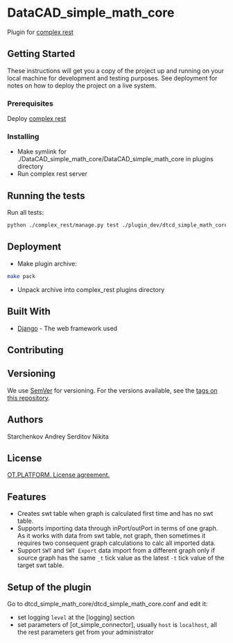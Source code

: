 # DataCAD_simple_math_core

Plugin for [complex rest](https://github.com/ISGNeuroTeam/complex_rest/tree/develop)

## Getting Started

These instructions will get you a copy of the project up and running on your local machine for development and testing purposes. See deployment for notes on how to deploy the project on a live system.

### Prerequisites

Deploy [complex rest](https://github.com/ISGNeuroTeam/complex_rest/tree/develop)

### Installing

* Make symlink for ./DataCAD_simple_math_core/DataCAD_simple_math_core in plugins directory
* Run complex rest server

## Running the tests
Run all tests:
```bash
python ./complex_rest/manage.py test ./plugin_dev/dtcd_simple_math_core/tests --settings=core.settings.test
```

## Deployment

* Make plugin archive:
```bash
make pack
```
* Unpack archive into complex_rest plugins directory

## Built With

* [Django](https://docs.djangoproject.com/en/3.2/) - The web framework used


## Contributing

## Versioning

We use [SemVer](http://semver.org/) for versioning. For the versions available, see the [tags on this repository](https://github.com/your/project/tags). 

## Authors
Starchenkov Andrey
Serditov Nikita

## License

[OT.PLATFORM. License agreement.](LICENSE.md)

## Features
- Creates swt table when graph is calculated first time and has no swt table.
- Supports importing data through inPort/outPort in terms of one graph. As it works with data from swt table, not graph, then sometimes it requires two consequent graph calculations to calc all imported data.
- Support `SWT` and `SWT Export` data import from a different graph only if source graph has the same `_t` tick value as the latest `-t` tick value of the target swt table.

## Setup of the plugin
Go to dtcd_simple_math_core/dtcd_simple_math_core.conf and edit it:
- set logging `level` at the [logging] section
- set parameters of [ot_simple_connector], usually `host` is `localhost`, all the rest parameters get from your administrator